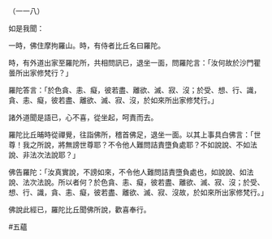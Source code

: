 （一一八）

如是我聞：

一時，佛住摩拘羅山。時，有侍者比丘名曰羅陀。

時，有外道出家至羅陀所，共相問訊已，退坐一面，問羅陀言：「汝何故於沙門瞿曇所出家修梵行？」

羅陀答言：「於色貪、恚、癡，彼若盡、離欲、滅、寂、沒；於受、想、行、識，貪、恚、癡，彼若盡、離欲、滅、寂、沒，於如來所出家修梵行。」

諸外道聞是語已，心不喜，從坐起，呵責而去。

羅陀比丘晡時從禪覺，往詣佛所，稽首佛足，退坐一面。以其上事具白佛言：「世尊！我之所說，將無謗世尊耶？不令他人難問詰責墮負處耶？不如說說、不如法說、非法次法說耶？」

佛告羅陀：「汝真實說，不謗如來，不令他人難問詰責墮負處也，如說說、如法說、法次法說。所以者何？於色貪、恚、癡，彼若盡、離欲、滅、寂、沒；於受、想、行、識，貪、恚、癡，彼若盡、離欲、滅、寂、沒故，於如來所出家修梵行。」

佛說此經已，羅陀比丘聞佛所說，歡喜奉行。



#五蘊
